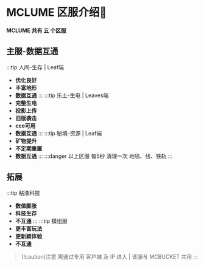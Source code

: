 # MCLUME 区服介绍:door:
**MCLUME 共有 五 个区服**
## 主服-数据互通
:::tip 人间-生存 | Leaf端
- **优化良好**
- **丰富地形**
- **数据互通**
:::
:::tip 乐土-生电 | Leaves端
- **完整生电**
- **投影上传**
- **旧版袭击**
- **cce可用**
- **数据互通**
:::
:::tip 秘境-资源 | Leaf端
- **矿物提升**
- **不定期重置**
- **数据互通**
:::
:::danger
以上区服 每5秒 清理一次 地毯、线、铁轨
:::
## 拓展
:::tip 粘液科技
- **数值膨胀**
- **科技生存**
- **不互通**
:::
:::tip 模组服
- **更丰富玩法**
- **更新颖体验**
- **不互通**
>[!caution]注意
>需通过专用 客户端 及 IP 进入
>| 该服与 MCBUCKET 共用
:::